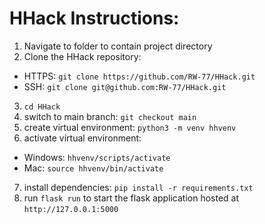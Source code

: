 # HHack Instructions:
1. Navigate to folder to contain project directory
2. Clone the HHack repository:
- HTTPS: `git clone https://github.com/RW-77/HHack.git`
- SSH: `git clone git@github.com:RW-77/HHack.git`
3. `cd HHack`
4. switch to main branch: `git checkout main`
5. create virtual environment: `python3 -m venv hhvenv`
6. activate virtual environment:
- Windows: `hhvenv/scripts/activate`
- Mac: `source hhvenv/bin/activate`
7. install dependencies: `pip install -r requirements.txt`
8. run `flask run` to start the flask application hosted at `http://127.0.0.1:5000`